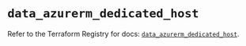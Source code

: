 # `data_azurerm_dedicated_host`

Refer to the Terraform Registry for docs: [`data_azurerm_dedicated_host`](https://registry.terraform.io/providers/hashicorp/azurerm/3.88.0/docs/data-sources/dedicated_host).
